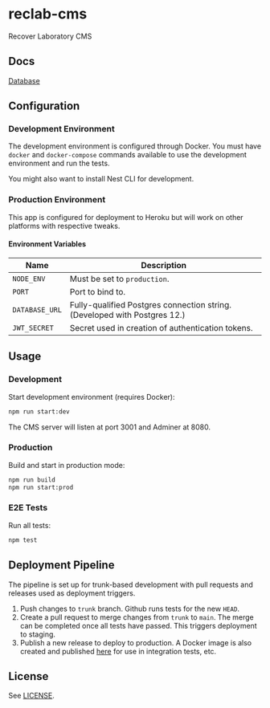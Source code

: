 # reclab-cms

Recover Laboratory CMS

## Docs

[Database](./docs/Database.md)

## Configuration

### Development Environment

The development environment is configured through Docker. You must have `docker` and `docker-compose` commands available to use the development environment and run the tests.

You might also want to install Nest CLI for development.

### Production Environment

This app is configured for deployment to Heroku but will work on other platforms with respective tweaks.

#### Environment Variables

Name | Description
-|-
`NODE_ENV` | Must be set to `production`.
`PORT` | Port to bind to.
`DATABASE_URL` | Fully-qualified Postgres connection string. (Developed with Postgres 12.)
`JWT_SECRET` | Secret used in creation of authentication tokens.

## Usage

### Development

Start development environment (requires Docker):

```bash
npm run start:dev
```

The CMS server will listen at port 3001 and Adminer at 8080.

### Production

Build and start in production mode:

```bash
npm run build
npm run start:prod
```

### E2E Tests

Run all tests:

```bash
npm test
```

## Deployment Pipeline

The pipeline is set up for trunk-based development with pull requests and releases used as deployment triggers.

1. Push changes to `trunk` branch. Github runs tests for the new `HEAD`.
2. Create a pull request to merge changes from `trunk` to `main`. The merge can be completed once all tests have passed. This triggers deployment to staging.
3. Publish a new release to deploy to production. A Docker image is also created and published [here](https://hub.docker.com/repository/docker/joonashak/reclab-cms) for use in integration tests, etc.

## License

See [LICENSE](./LICENSE).
